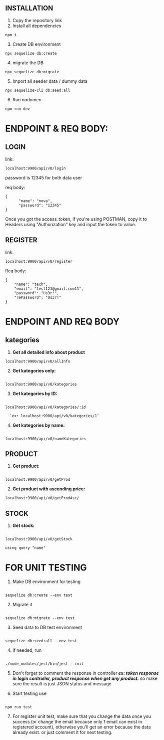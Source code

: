 ## INSTALLATION

1. Copy the repository link
2. Install all dependencies

```
npm i
```

3. Create DB environment

```
npx sequelize db:create
```

4. migrate the DB

```
npx sequelize db:migrate
```

5. Import all seeder data / dummy data

```
npx sequelize-cli db:seed:all
```

6. Run nodomen

```
npm run dev
```

# ENDPOINT & REQ BODY:

## LOGIN

link:

```
localhost:9900/api/v0/login
```

password is 12345 for both data user

req body:

```
{
      "name": "nova",
      "password": "12345"
}
```

Once you got the access_token, if you're using POSTMAN, copy it to Headers using "Authorization" key and input the token to value.

## REGISTER

link:

```
localhost:9900/api/v0/register
```

Req body:

```
{
    "name": "tech",
    "email": "test123@gmail.com11",
    "password": "Us3r!",
    "rePassword": "Us3r!"
}
```

# ENDPOINT AND REQ BODY

## kategories

1. **Get all detailed info about product**

```
localhost:9900/api/v0/allInfo
```

2. **Get kategories only:**

```

localhost:9900/api/v0/kategories

```

3. **Get kategories by ID:**

```

localhost:9900/api/v0/kategories/:id

```

      `ex: localhost:9900/api/v0/kategories/1`

4. **Get kategories by name:**

```

localhost:9900/api/v0/nameKategories

```

## PRODUCT

1. **Get product:**

```

localhost:9900/api/v0/getProd

```

2. **Get product with ascending price:**

```
localhost:9900/api/v0/getProdAsc/
```

## STOCK

1. **Get stock:**

```

localhost:9900/api/v0/getStock

```

`using query "name"`

# FOR UNIT TESTING

1. Make DB environment for testing

```

sequelize db:create --env test

```

2. Migrate it

```

sequelize db:migrate --env test

```

3. Seed data to DB test environment

```

sequelize db:seed:all --env test

```

4.  if needed, run

```

./node_modules/jest/bin/jest --init

```

5. Don't forget to comment the response in controller
   **_ex: token response in login controller, product response when get any product._** so make sure the result is just JSON status and message

6. Start testing use

```

npm run test

```

7. For register unit test, make sure that you change the data once you success (or change the email because only 1 email can exist in registered account), otherwise you'll get an error because the data already exist. or just comment it for next testing.
